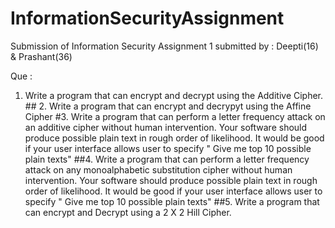 # InformationSecurityAssignment
Submission of Information Security Assignment 1
submitted by : Deepti(16) & Prashant(36)

Que : 
   1. Write a program that can encrypt  and decrypt using the Additive Cipher.
    ## 2. Write a program that can encrypt and decrypyt using the Affine Cipher 
    #3. Write a program that can perform a letter frequency attack on an additive cipher without human intervention. Your software should produce possible plain text in rough order        of likelihood. It would be good if your user interface allows user to specify " Give me top 10 possible plain texts"
    ##4. Write a program that can perform a letter frequency attack on any monoalphabetic substitution cipher without human intervention. Your software should produce possible plain        text in rough order of likelihood. It would be good if your user interface allows user to specify " Give me top 10 possible plain texts"
    ##5. Write a program that can encrypt and Decrypt using a 2 X 2 Hill Cipher.
